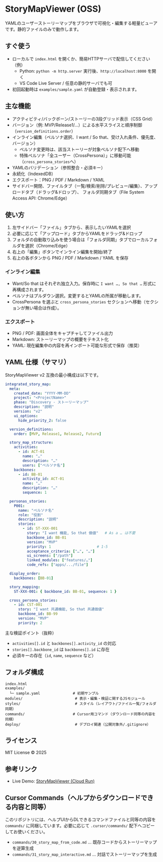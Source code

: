 # StoryMapViewer (OSS)

YAMLのユーザーストーリーマップをブラウザで可視化・編集する軽量ビューアです。静的ファイルのみで動作します。

## すぐ使う
- ローカルで `index.html` を開くか、簡易HTTPサーバで配信してください（例）
  - Python: `python -m http.server` 実行後、`http://localhost:8000` を開く
  - VS Code Live Server / 任意の静的サーバでも可
- 初回起動時は `examples/sample.yaml` が自動登録・表示されます。

## 主な機能
- アクティビティ/バックボーン/ストーリーの3段グリッド表示（CSS Grid）
- バージョン（例: MVP/Release1/…）による水平スライスと順序制御（`version_definitions.order`）
- インライン編集（ペルソナ選択、I want / So that、受け入れ条件、優先度、バージョン）
  - ペルソナ変更時は、該当ストーリーが対象ペルソナ配下へ移動
  - 特殊ペルソナ「全ユーザー（CrossPersona）」に移動可能（`cross_persona_stories`へ）
- YAMLのバリデーション（参照整合・必須キー）
- 永続化（IndexedDB）
- エクスポート：PNG / PDF / Markdown / YAML
- サイドバー開閉、ファイルタブ（一覧/検索/削除/プレビュー/編集）、アップロードタブ（ドラッグ&ドロップ）、
  フォルダ同期タブ（File System Access API: Chrome/Edge）

## 使い方
1. 左サイドバー「ファイル」タブから、表示したいYAMLを選択
2. 必要に応じて「アップロード」タブからYAMLをドラッグ&ドロップ
3. フォルダの自動取り込みを使う場合は「フォルダ同期」タブでローカルフォルダを選択（Chrome/Edge）
4. 右上の「編集」ボタンでインライン編集を開始/終了
5. 右上の各ボタンから PNG / PDF / Markdown / YAML を保存

### インライン編集
- Want/So that はそれぞれ独立入力。保存時に `I want …, So that …` 形式に再構成されます。
- ペルソナはプルダウン選択。変更するとYAMLの所属が移動します。
- CrossPersona を選ぶと `cross_persona_stories` セクションへ移動（セクションが無い場合は作成）。

### エクスポート
- PNG / PDF: 画面全体をキャプチャしてファイル出力
- Markdown: ストーリーマップの概要をテキスト化
- YAML: 現在編集中の内容を再インポート可能な形式で保存（推奨）

## YAML 仕様（サマリ）
StoryMapViewer v2 互換の最小構成は以下です。

```yaml
integrated_story_map:
  meta:
    created_date: "YYYY-MM-DD"
    project: "<ProjectName>"
    phase: "Discovery - ストーリーマップ"
    description: "説明"
    version: "v2"
    ui_options:
      hide_priority_2: false

  version_definitions:
    order: [MVP, Release1, Release2, Future]

  story_map_structure:
    activities:
      - id: ACT-01
        name: "…"
        description: "…"
        users: ["ペルソナ名"]
    backbones:
      - id: BB-01
        activity_id: ACT-01
        name: "…"
        description: "…"
        sequence: 1

  personas_stories:
    P001:
      name: "ペルソナ名"
      role: "役割"
      description: "説明"
      stories:
        - id: ST-XXX-001
          story: "I want 機能, So that 価値"   # As a … は不要
          backbone_id: BB-01
          version: "MVP"
          priority: 1                     # 1-5
          acceptance_criteria: ["…", "…"]
          ui_screens: ["/path"]
          linked_modules: ["features/…"]
          code_refs: ["apps/.../file"]

  display_order:
    backbones: [BB-01]

  story_mapping:
    ST-XXX-001: { backbone_id: BB-01, sequence: 1 }

  cross_persona_stories:
    - id: CST-001
      story: "I want 共通機能, So that 共通価値"
      backbone_id: BB-99
      version: "MVP"
      priority: 2
```

主な検証ポイント（抜粋）
- `activities[].id` と `backbones[].activity_id` の対応
- `stories[].backbone_id` は `backbones[].id` に存在
- 必須キーの存在（`id`, `name`, `sequence` など）

## フォルダ構成
```
index.html
examples/
  └─ sample.yaml               # 初期サンプル
modules/                        # 表示・編集・検証に関するJSモジュール
styles/                         # スタイル（レイアウト/ファイル一覧/フォルダ同期）
commands/                      # Cursor用コマンド（ダウンロード同等の内容を同梱）
deploy/                         # デプロイ関連（公開対象外/.gitignore）
```

## ライセンス
MIT License © 2025

## 参考リンク
- Live Demo: [StoryMapViewer (Cloud Run)](https://story-map-viewer-663564722264.asia-northeast1.run.app/)

## Cursor Commands（ヘルプからダウンロードできる内容と同等）
このリポジトリには、ヘルプUIからDLできるコマンドファイルと同等の内容を `commands/` に同梱しています。必要に応じて `.cursor/commands/` 配下へコピーしてお使いください。

- `commands/30_story_map_from_code.md` … 既存コードからストーリーマップを逆算生成
- `commands/31_story_map_interactive.md` … 対話でストーリーマップを生成

